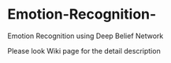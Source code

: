 # Emotion-Recognition-
Emotion Recognition using Deep Belief Network

Please look Wiki page for the detail description
